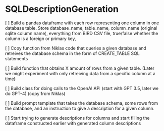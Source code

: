 # SQLDescriptionGeneration

[ ] Build a pandas dataframe with each row representing one column in one database table. Store database_name, table_name, column_name (original sqlite column name), everything from BIRD CSV file, true/false whether the column is a foreign or primary key,

[ ] Copy function from Niklas code that queries a given database and retreives the database schema in the form of CREATE_TABLE SQL statements

[ ] Build function that obtains X amount of rows from a given table. (Later we might experiment with only retreiving data from a specific column at a time)

[ ] Build class for doing calls to the OpenAI API (start with GPT 3.5, later we do GPT-4) (copy from Niklas)

[ ] Build prompt template that takes the database schema, some rows from the database, and an instruction to give a description for a given column.  

[ ] Start trying to generate descriptions for columns and start filling the dataframe constructed earlier with generated column descriptions
